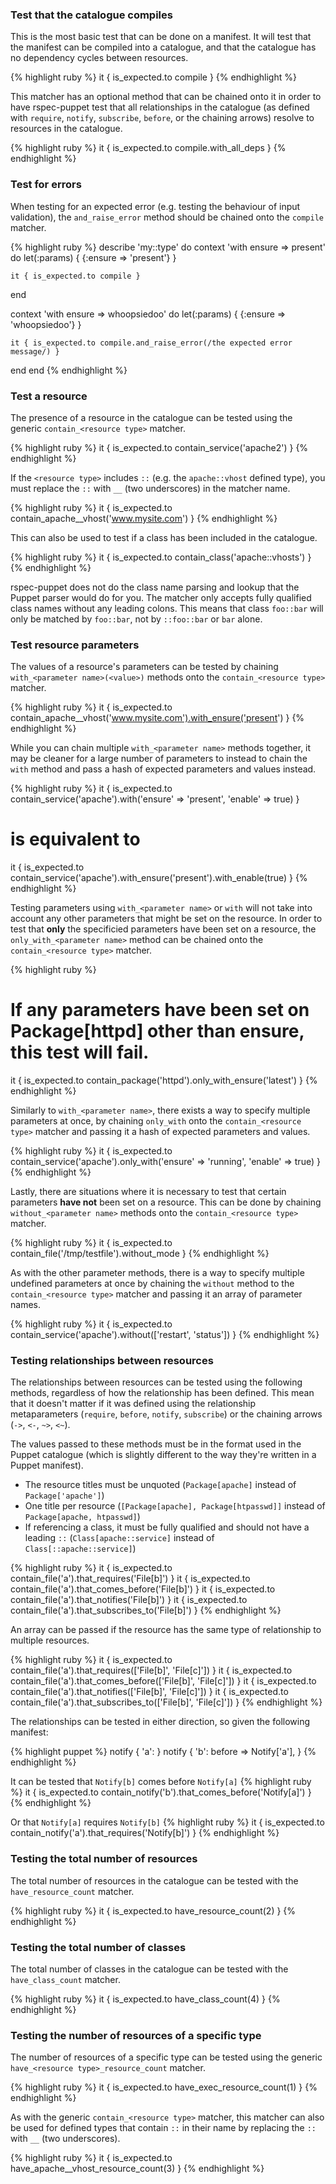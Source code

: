 ### Test that the catalogue compiles

This is the most basic test that can be done on a manifest. It will test that
the manifest can be compiled into a catalogue, and that the catalogue has no
dependency cycles between resources.

{% highlight ruby %}
it { is_expected.to compile }
{% endhighlight %}

This matcher has an optional method that can be chained onto it in order to
have rspec-puppet test that all relationships in the catalogue (as defined with
`require`, `notify`, `subscribe`, `before`, or the chaining arrows) resolve to
resources in the catalogue.

{% highlight ruby %}
it { is_expected.to compile.with_all_deps }
{% endhighlight %}

### Test for errors

When testing for an expected error (e.g. testing the behaviour of input
validation), the `and_raise_error` method should be chained onto the `compile`
matcher.

{% highlight ruby %}
describe 'my::type' do
  context 'with ensure => present' do
    let(:params) { {:ensure => 'present'} }

    it { is_expected.to compile }
  end

  context 'with ensure => whoopsiedoo' do
    let(:params) { {:ensure => 'whoopsiedoo'} }

    it { is_expected.to compile.and_raise_error(/the expected error message/) }
  end
end
{% endhighlight %}

### Test a resource

The presence of a resource in the catalogue can be tested using the generic
`contain_<resource type>` matcher.

{% highlight ruby %}
it { is_expected.to contain_service('apache2') }
{% endhighlight %}

If the `<resource type>` includes `::` (e.g. the `apache::vhost` defined type),
you must replace the `::` with `__` (two underscores) in the matcher name.

{% highlight ruby %}
it { is_expected.to contain_apache__vhost('www.mysite.com') }
{% endhighlight %}

This can also be used to test if a class has been included in the catalogue.

{% highlight ruby %}
it { is_expected.to contain_class('apache::vhosts') }
{% endhighlight %}

<div class="callout-block callout-info">
<div class="icon-holder"><i class="fa fa-info-circle"></i></div>
<div class="content">
rspec-puppet does not do the class name parsing and lookup that the Puppet
parser would do for you. The matcher only accepts fully qualified class names
without any leading colons. This means that class <code>foo::bar</code> will only be
matched by <code>foo::bar</code>, not by <code>::foo::bar</code> or <code>bar</code> alone.
</div>
</div>

### Test resource parameters

The values of a resource's parameters can be tested by chaining
`with_<parameter name>(<value>)` methods onto the `contain_<resource type>`
matcher.

{% highlight ruby %}
it { is_expected.to contain_apache__vhost('www.mysite.com').with_ensure('present') }
{% endhighlight %}

While you can chain multiple `with_<parameter name>` methods together, it may
be cleaner for a large number of parameters to instead to chain the `with` method
and pass a hash of expected parameters and values instead.

{% highlight ruby %}
it { is_expected.to contain_service('apache').with('ensure' => 'present', 'enable' => true) }
# is equivalent to
it { is_expected.to contain_service('apache').with_ensure('present').with_enable(true) }
{% endhighlight %}

Testing parameters using `with_<parameter name>` or `with` will not take into
account any other parameters that might be set on the resource. In order to
test that **only** the specificied parameters have been set on a resource, the
`only_with_<parameter name>` method can be chained onto the
`contain_<resource type>` matcher.

{% highlight ruby %}
# If any parameters have been set on Package[httpd] other than ensure, this test will fail.
it { is_expected.to contain_package('httpd').only_with_ensure('latest') }
{% endhighlight %}

Similarly to `with_<parameter name>`, there exists a way to specify multiple
parameters at once, by chaining `only_with` onto the `contain_<resource type>`
matcher and passing it a hash of expected parameters and values.

{% highlight ruby %}
it { is_expected.to contain_service('apache').only_with('ensure' => 'running', 'enable' => true) }
{% endhighlight %}

Lastly, there are situations where it is necessary to test that certain
parameters **have not** been set on a resource. This can be done by chaining
`without_<parameter name>` methods onto the `contain_<resource type>` matcher.

{% highlight ruby %}
it { is_expected.to contain_file('/tmp/testfile').without_mode }
{% endhighlight %}

As with the other parameter methods, there is a way to specify multiple
undefined parameters at once by chaining the `without` method to the
`contain_<resource type>` matcher and passing it an array of parameter names.

{% highlight ruby %}
it { is_expected.to contain_service('apache').without(['restart', 'status']) }
{% endhighlight %}

### Testing relationships between resources
The relationships between resources can be tested using the following methods,
regardless of how the relationship has been defined. This mean that it doesn't
matter if it was defined using the relationship metaparameters (`require`,
`before`, `notify`, `subscribe`) or the chaining arrows (`->`, `<-`, `~>`,
`<~`).

<div class="callout-block callout-info">
<div class="icon-holder"><i class="fa fa-info-circle"></i></div>
<div class="content">
The values passed to these methods must be in the format used in the Puppet
catalogue (which is slightly different to the way they're written in a Puppet
manifest).
<ul>
<li>The resource titles must be unquoted (<code>Package[apache]</code> instead of <code>Package['apache']</code>)</li>
<li>One title per resource (<code>[Package[apache], Package[htpasswd]]</code> instead of <code>Package[apache, htpasswd]</code>)</li>
<li>If referencing a class, it must be fully qualified and should not have a leading <code>::</code> (<code>Class[apache::service]</code> instead of <code>Class[::apache::service]</code>)</li>
</ul>
</div>
</div>

{% highlight ruby %}
it { is_expected.to contain_file('a').that_requires('File[b]') }
it { is_expected.to contain_file('a').that_comes_before('File[b]') }
it { is_expected.to contain_file('a').that_notifies('File[b]') }
it { is_expected.to contain_file('a').that_subscribes_to('File[b]') }
{% endhighlight %}

An array can be passed if the resource has the same type of relationship to
multiple resources.

{% highlight ruby %}
it { is_expected.to contain_file('a').that_requires(['File[b]', 'File[c]']) }
it { is_expected.to contain_file('a').that_comes_before(['File[b]', 'File[c]']) }
it { is_expected.to contain_file('a').that_notifies(['File[b]', 'File[c]']) }
it { is_expected.to contain_file('a').that_subscribes_to(['File[b]', 'File[c]']) }
{% endhighlight %}

The relationships can be tested in either direction, so given the following
manifest:

{% highlight puppet %}
notify { 'a': }
notify { 'b':
  before => Notify['a'],
}
{% endhighlight %}

It can be tested that `Notify[b]` comes before `Notify[a]`
{% highlight ruby %}
it { is_expected.to contain_notify('b').that_comes_before('Notify[a]') }
{% endhighlight %}

Or that `Notify[a]` requires `Notify[b]`
{% highlight ruby %}
it { is_expected.to contain_notify('a').that_requires('Notify[b]') }
{% endhighlight %}

### Testing the total number of resources

The total number of resources in the catalogue can be tested with the
`have_resource_count` matcher.

{% highlight ruby %}
it { is_expected.to have_resource_count(2) }
{% endhighlight %}

### Testing the total number of classes

The total number of classes in the catalogue can be tested with the
`have_class_count` matcher.

{% highlight ruby %}
it { is_expected.to have_class_count(4) }
{% endhighlight %}

### Testing the number of resources of a specific type

The number of resources of a specific type can be tested using the generic
`have_<resource type>_resource_count` matcher.

{% highlight ruby %}
it { is_expected.to have_exec_resource_count(1) }
{% endhighlight %}

As with the generic `contain_<resource type>` matcher, this matcher can also be
used for defined types that contain `::` in their name by replacing the `::`
with `__` (two underscores).

{% highlight ruby %}
it { is_expected.to have_apache__vhost_resource_count(3) }
{% endhighlight %}
